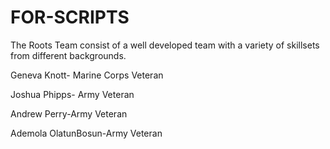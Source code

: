 # FOR-SCRIPTS

The Roots Team consist of a well developed team with a variety of skillsets from different backgrounds.

Geneva Knott- Marine Corps Veteran

Joshua Phipps- Army Veteran

Andrew Perry-Army Veteran

Ademola OlatunBosun-Army Veteran
